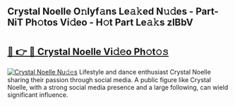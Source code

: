 ## Crystal Noelle O𝚗lyf𝚊ns Le𝚊𝚔ed N𝚞𝚍es - Part-NiT Ph𝚘tos Vi𝚍eo - H𝚘t Part Le𝚊𝚔s zlBbV

# <h2><a href="http://hf8ic0w.feru.top/?c=Crystal+Noelle">🔗 👉 🔴 Crystal Noelle Vi𝚍𝚎o Ph𝚘t𝚘𝚜</a></h2>

[![Crystal Noelle Nu𝚍𝚎s](https://i.imgur.com/0TWrTi3.gif)](http://hf8ic0w.feru.top/?c=Crystal+Noelle)
Lifestyle and dance enthusiast Crystal Noelle sharing their passion through social media. A public figure like Crystal Noelle, with a strong social media presence and a large following, can wield significant influence. 
